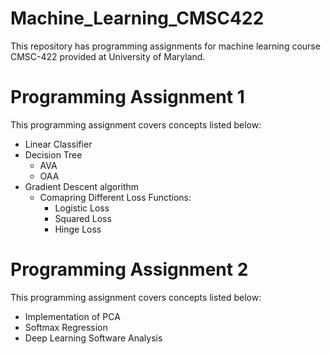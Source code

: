 # Machine_Learning_CMSC422
This repository has programming assignments for machine learning course CMSC-422 provided at University of Maryland.
# Programming Assignment 1
This programming assignment covers concepts listed below:
- Linear Classifier
- Decision Tree 
  - AVA
  - OAA
- Gradient Descent algorithm 
  - Comapring Different Loss Functions:
    - Logistic Loss
    - Squared Loss
    - Hinge Loss
# Programming Assignment 2
This programming assignment covers concepts listed below:
- Implementation of  PCA 
- Softmax Regression
- Deep Learning Software Analysis

